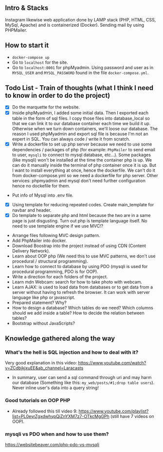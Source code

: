 ## Intro & Stacks

Instagram likewise web application done by LAMP stack (PHP, HTML, CSS, MySql, Apache) and is containerized (Docker).
Sending mail by using PHPMailer.

## How to start it

- `docker-compose up`
- Go to `localhost` for the site.
- Go to `localhost:8001` for phpMyadmin. Using password and user as in `MYSQL_USER` and `MYSQL_PASSWORD` found in the file `docker-compose.yml`.

## Todo List - Train of thoughts (what I think I need to know in order to do the project)

- [x] Do the marquette for the website.
- [x] Inside phpMyadmin, I added some initial data. Then I exported each table in the form of sql files. I copy those files into database_local so that we can link it to our database container each time we build it up. Otherwise when we turn down containers, we'll loose our database. The reason I used phpMyadmin and export sql file is because I'm not an expert in SQL. You can always code / write it from scratch.
- [x] Write a dockerfile to set up php server because we need to use some dependencies / packages of php (for example: `PhpMailer` to send email to user, `mysqli` to connect to mysql database, etc...). Some packages (like mysqli) won't be installed at the time the container php is up. We can do it manually inside the terminal of php container once it is up. But I want to install everything at once, hence the dockerfile. We can't do it from docker-compose.yml so we need a dockerfile for php server. Other services: phpmyadmin and mysql don't need further configuration hence no dockefile for them.
- Put info of Mysql into .env file.
- [x] Using template for reducing repeated codes. Create main_template for navbar and header.
- [x] Do template to separate php and html because the two are in a same page is just disgusting. Turn out php is template language itself. No need to use template engine if we use MVC!?
- Arrange files following MVC design pattern.
- Add PhpMailer into docker.
- Download Boostrap into the project instead of using CDN (Content Delivery Network).
- Learn about OOP php (We need this to use MVC patterns, we don't use procedural / structural programming).
- Learn how to connect to database by using PDO (mysqli is used for procedural programming, PDO is for OOP).
- Write a direction for each folders of the project.
- Learn mdn Webcam: search for how to take photo with webcam.
- Learn AJAX: is used to load data from databases or to get data from a server without having to refresh the browser. It can work with server language like php or javascript.
- Prepared statement? Why?
- How to design a database? Which tables do we need? Which columns should we add inside a table? How to decide the relation between tables?
- Bootstrap without JavaScripts?

## Knowledge gathered along the way

### What's the hell is SQL injection and how to deal with it?

Very good explanation in this video: https://www.youtube.com/watch?v=ZCdbjkjxuEE&ab_channel=Laracasts

- In summary, user can send a sql command through uri and may harm our database (Something like this: `my_web/posts/#1;drop table users`). Never inline user's data into a query string!

### Good tutorials on OOP PHP

- Already followed this till video 9: https://www.youtube.com/playlist?list=PL0eyrZgxdwhypQiZnYXM7z7-OTkcMgGPh (still have 7 videos on OOP).

### mysqli vs PDO when and how to use them?

https://websitebeaver.com/php-pdo-vs-mysqli
